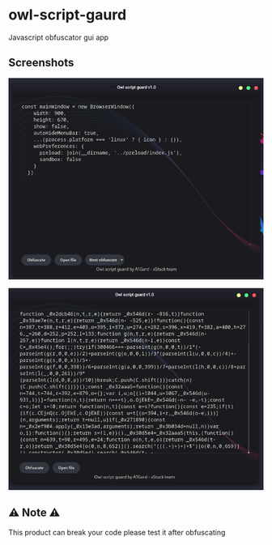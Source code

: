 # owl-script-gaurd

Javascript obfuscator gui app


## Screenshots

![before](./screenshots/1.png)

![after](./screenshots/2.png)

## ⚠️  Note ⚠️ 

This product can break your code please test it after obfuscating
